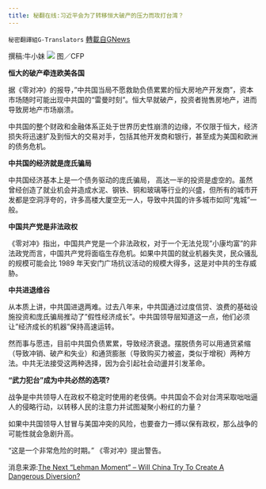 ```yaml
---
title: 秘翻在线:习近平会为了转移恒大破产的压力而攻打台湾？
---
```

`秘密翻譯組G-Translators` [轉載自GNews](https://gnews.org/zh-hans/1572841/)

撰稿:牛小妹
![](https://assets.gnews.org/wp-content/uploads/2021/10/圖片1.jpg)
图／CFP

**恒大的破产牵连欧美各国**

据《零对冲》的报导，”中共国当局不愿救助负债累累的恒大房地产开发商”，资本市场随时可能出现中共国的“雷曼时刻”。恒大早就破产，投资者抛售房地产，进而导致房地产市场崩溃。

中共国的整个财政和金融体系正处于世界历史性崩溃的边缘，不仅限于恒大，经济损失将迅速扩及到恒大的交易对手，包括其他开发商和银行，甚至成为美国和欧洲的债务危机。

**中共国的经济就是庞氏骗局**

中共国经济基本上是一个债务驱动的庞氏骗局， 高达一半的投资是虚空的。虽然曾经创造了就业机会并造成水泥、钢铁、铜和玻璃等行业的兴盛，但所有的城市开发都是空洞浮夸的，许多高楼大厦空无一人，导致中共国的许多城市如同“鬼城”一般。

**中国共产党是非法政权**

《零对冲》指出，中国共产党是一个非法政权，对于一个无法兑现”小康均富”的非法政党而言，中国共产党将面临生存危机。如果中共国的就业机器失灵，民众骚乱的规模可能会比 1989 年天安门广场抗议活动的规模大得多，这是对中共的生存威胁。

**中共进退维谷**

从本质上讲，中共国进退两难。过去八年来，中共国通过过度信贷、浪费的基础设施投资和庞氏骗局推动了”假性经济成长”。中共国领导层知道这一点，他们必须让”经济成长的机器”保持高速运转。

然而事与愿违，目前中共国负债累累，导致经济衰退。摆脱债务可以用通货紧缩（导致冲销、破产和失业）和通货膨胀（导致购买力被盗，类似于增税）两种方法。中共无法接受这两种选择，因为会引起社会动盪并引发革命。

**“武力犯台”成为中共必然的选项?**

战争是中共领导人在政权不稳定时使用的老伎俩。中共国会不会对台湾采取咄咄逼人的侵略行动，以转移人民的注意力并试图凝聚小粉红的力量？

如果中共国领导人甘冒与美国冲突的风险，也要奋力一搏以保有政权，那么战争的可能性就会急剧升高。

“这是一个非常危险的时期。” 《零对冲》提出警告。

消息来源:[The Next “Lehman Moment” – Will China Try To Create A Dangerous Diversion?](http://曾经)
